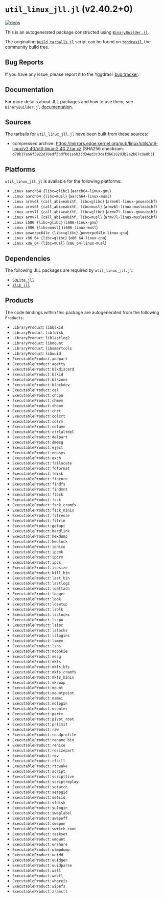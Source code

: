 # `util_linux_jll.jl` (v2.40.2+0)

[![deps](https://juliahub.com/docs/util_linux_jll/deps.svg)](https://juliahub.com/ui/Packages/General/util_linux_jll/)

This is an autogenerated package constructed using [`BinaryBuilder.jl`](https://github.com/JuliaPackaging/BinaryBuilder.jl).

The originating [`build_tarballs.jl`](https://github.com/JuliaPackaging/Yggdrasil/blob/0d3e21d1fc42a3abc411b690220a457965273c76/U/util_linux/build_tarballs.jl) script can be found on [`Yggdrasil`](https://github.com/JuliaPackaging/Yggdrasil/), the community build tree.

## Bug Reports

If you have any issue, please report it to the Yggdrasil [bug tracker](https://github.com/JuliaPackaging/Yggdrasil/issues).

## Documentation

For more details about JLL packages and how to use them, see `BinaryBuilder.jl` [documentation](https://docs.binarybuilder.org/stable/jll/).

## Sources

The tarballs for `util_linux_jll.jl` have been built from these sources:

* compressed archive: https://mirrors.edge.kernel.org/pub/linux/utils/util-linux/v2.40/util-linux-2.40.2.tar.xz (SHA256 checksum: `d78b37a66f5922d70edf3bdfb01a6b33d34ed3c3cafd6628203b2a2b67c8e8b3`)

## Platforms

`util_linux_jll.jl` is available for the following platforms:

* `Linux aarch64 {libc=glibc}` (`aarch64-linux-gnu`)
* `Linux aarch64 {libc=musl}` (`aarch64-linux-musl`)
* `Linux armv6l {call_abi=eabihf, libc=glibc}` (`armv6l-linux-gnueabihf`)
* `Linux armv6l {call_abi=eabihf, libc=musl}` (`armv6l-linux-musleabihf`)
* `Linux armv7l {call_abi=eabihf, libc=glibc}` (`armv7l-linux-gnueabihf`)
* `Linux armv7l {call_abi=eabihf, libc=musl}` (`armv7l-linux-musleabihf`)
* `Linux i686 {libc=glibc}` (`i686-linux-gnu`)
* `Linux i686 {libc=musl}` (`i686-linux-musl`)
* `Linux powerpc64le {libc=glibc}` (`powerpc64le-linux-gnu`)
* `Linux x86_64 {libc=glibc}` (`x86_64-linux-gnu`)
* `Linux x86_64 {libc=musl}` (`x86_64-linux-musl`)

## Dependencies

The following JLL packages are required by `util_linux_jll.jl`:

* [`SQLite_jll`](https://github.com/JuliaBinaryWrappers/SQLite_jll.jl)
* [`Zlib_jll`](https://github.com/JuliaBinaryWrappers/Zlib_jll.jl)

## Products

The code bindings within this package are autogenerated from the following `Products`:

* `LibraryProduct`: `libblkid`
* `LibraryProduct`: `libfdisk`
* `LibraryProduct`: `liblastlog2`
* `LibraryProduct`: `libmount`
* `LibraryProduct`: `libsmartcols`
* `LibraryProduct`: `libuuid`
* `ExecutableProduct`: `addpart`
* `ExecutableProduct`: `agetty`
* `ExecutableProduct`: `blkdiscard`
* `ExecutableProduct`: `blkid`
* `ExecutableProduct`: `blkzone`
* `ExecutableProduct`: `blockdev`
* `ExecutableProduct`: `cal`
* `ExecutableProduct`: `chcpu`
* `ExecutableProduct`: `chmem`
* `ExecutableProduct`: `choom`
* `ExecutableProduct`: `chrt`
* `ExecutableProduct`: `colcrt`
* `ExecutableProduct`: `colrm`
* `ExecutableProduct`: `column`
* `ExecutableProduct`: `ctrlaltdel`
* `ExecutableProduct`: `delpart`
* `ExecutableProduct`: `dmesg`
* `ExecutableProduct`: `eject`
* `ExecutableProduct`: `enosys`
* `ExecutableProduct`: `exch`
* `ExecutableProduct`: `fallocate`
* `ExecutableProduct`: `fdformat`
* `ExecutableProduct`: `fdisk`
* `ExecutableProduct`: `fincore`
* `ExecutableProduct`: `findfs`
* `ExecutableProduct`: `findmnt`
* `ExecutableProduct`: `flock`
* `ExecutableProduct`: `fsck`
* `ExecutableProduct`: `fsck_cramfs`
* `ExecutableProduct`: `fsck_minix`
* `ExecutableProduct`: `fsfreeze`
* `ExecutableProduct`: `fstrim`
* `ExecutableProduct`: `getopt`
* `ExecutableProduct`: `hardlink`
* `ExecutableProduct`: `hexdump`
* `ExecutableProduct`: `hwclock`
* `ExecutableProduct`: `ionice`
* `ExecutableProduct`: `ipcmk`
* `ExecutableProduct`: `ipcrm`
* `ExecutableProduct`: `ipcs`
* `ExecutableProduct`: `isosize`
* `ExecutableProduct`: `kill_bin`
* `ExecutableProduct`: `last_bin`
* `ExecutableProduct`: `lastlog2`
* `ExecutableProduct`: `ldattach`
* `ExecutableProduct`: `logger`
* `ExecutableProduct`: `look`
* `ExecutableProduct`: `losetup`
* `ExecutableProduct`: `lsblk`
* `ExecutableProduct`: `lsclocks`
* `ExecutableProduct`: `lscpu`
* `ExecutableProduct`: `lsipc`
* `ExecutableProduct`: `lslocks`
* `ExecutableProduct`: `lslogins`
* `ExecutableProduct`: `lsmem`
* `ExecutableProduct`: `lsns`
* `ExecutableProduct`: `mcookie`
* `ExecutableProduct`: `mesg`
* `ExecutableProduct`: `mkfs`
* `ExecutableProduct`: `mkfs_bfs`
* `ExecutableProduct`: `mkfs_cramfs`
* `ExecutableProduct`: `mkfs_minix`
* `ExecutableProduct`: `mkswap`
* `ExecutableProduct`: `mount`
* `ExecutableProduct`: `mountpoint`
* `ExecutableProduct`: `namei`
* `ExecutableProduct`: `nologin`
* `ExecutableProduct`: `nsenter`
* `ExecutableProduct`: `partx`
* `ExecutableProduct`: `pivot_root`
* `ExecutableProduct`: `prlimit`
* `ExecutableProduct`: `raw`
* `ExecutableProduct`: `readprofile`
* `ExecutableProduct`: `rename_bin`
* `ExecutableProduct`: `renice`
* `ExecutableProduct`: `resizepart`
* `ExecutableProduct`: `rev`
* `ExecutableProduct`: `rfkill`
* `ExecutableProduct`: `rtcwake`
* `ExecutableProduct`: `script`
* `ExecutableProduct`: `scriptlive`
* `ExecutableProduct`: `scriptreplay`
* `ExecutableProduct`: `setarch`
* `ExecutableProduct`: `setpgid`
* `ExecutableProduct`: `setsid`
* `ExecutableProduct`: `sfdisk`
* `ExecutableProduct`: `sulogin`
* `ExecutableProduct`: `swaplabel`
* `ExecutableProduct`: `swapoff`
* `ExecutableProduct`: `swapon`
* `ExecutableProduct`: `switch_root`
* `ExecutableProduct`: `taskset`
* `ExecutableProduct`: `umount`
* `ExecutableProduct`: `unshare`
* `ExecutableProduct`: `utmpdump`
* `ExecutableProduct`: `uuidd`
* `ExecutableProduct`: `uuidgen`
* `ExecutableProduct`: `uuidparse`
* `ExecutableProduct`: `wall`
* `ExecutableProduct`: `wdctl`
* `ExecutableProduct`: `whereis`
* `ExecutableProduct`: `wipefs`
* `ExecutableProduct`: `zramctl`
